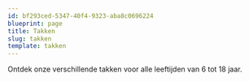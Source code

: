 ```yaml
---
id: bf293ced-5347-40f4-9323-aba8c0696224
blueprint: page
title: Takken
slug: takken
template: takken
---
```

Ontdek onze verschillende takken voor alle leeftijden van 6 tot 18 jaar.
